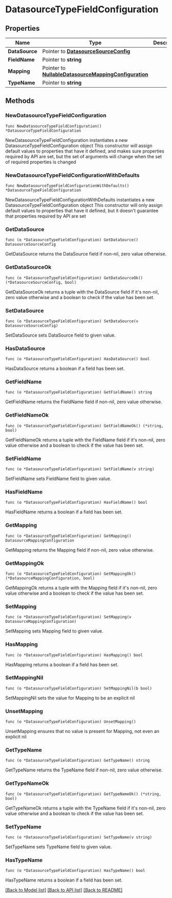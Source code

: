 # DatasourceTypeFieldConfiguration

## Properties

Name | Type | Description | Notes
------------ | ------------- | ------------- | -------------
**DataSource** | Pointer to [**DatasourceSourceConfig**](DatasourceSourceConfig.md) |  | [optional] 
**FieldName** | Pointer to **string** |  | [optional] 
**Mapping** | Pointer to [**NullableDatasourceMappingConfiguration**](DatasourceMappingConfiguration.md) |  | [optional] 
**TypeName** | Pointer to **string** |  | [optional] 

## Methods

### NewDatasourceTypeFieldConfiguration

`func NewDatasourceTypeFieldConfiguration() *DatasourceTypeFieldConfiguration`

NewDatasourceTypeFieldConfiguration instantiates a new DatasourceTypeFieldConfiguration object
This constructor will assign default values to properties that have it defined,
and makes sure properties required by API are set, but the set of arguments
will change when the set of required properties is changed

### NewDatasourceTypeFieldConfigurationWithDefaults

`func NewDatasourceTypeFieldConfigurationWithDefaults() *DatasourceTypeFieldConfiguration`

NewDatasourceTypeFieldConfigurationWithDefaults instantiates a new DatasourceTypeFieldConfiguration object
This constructor will only assign default values to properties that have it defined,
but it doesn't guarantee that properties required by API are set

### GetDataSource

`func (o *DatasourceTypeFieldConfiguration) GetDataSource() DatasourceSourceConfig`

GetDataSource returns the DataSource field if non-nil, zero value otherwise.

### GetDataSourceOk

`func (o *DatasourceTypeFieldConfiguration) GetDataSourceOk() (*DatasourceSourceConfig, bool)`

GetDataSourceOk returns a tuple with the DataSource field if it's non-nil, zero value otherwise
and a boolean to check if the value has been set.

### SetDataSource

`func (o *DatasourceTypeFieldConfiguration) SetDataSource(v DatasourceSourceConfig)`

SetDataSource sets DataSource field to given value.

### HasDataSource

`func (o *DatasourceTypeFieldConfiguration) HasDataSource() bool`

HasDataSource returns a boolean if a field has been set.

### GetFieldName

`func (o *DatasourceTypeFieldConfiguration) GetFieldName() string`

GetFieldName returns the FieldName field if non-nil, zero value otherwise.

### GetFieldNameOk

`func (o *DatasourceTypeFieldConfiguration) GetFieldNameOk() (*string, bool)`

GetFieldNameOk returns a tuple with the FieldName field if it's non-nil, zero value otherwise
and a boolean to check if the value has been set.

### SetFieldName

`func (o *DatasourceTypeFieldConfiguration) SetFieldName(v string)`

SetFieldName sets FieldName field to given value.

### HasFieldName

`func (o *DatasourceTypeFieldConfiguration) HasFieldName() bool`

HasFieldName returns a boolean if a field has been set.

### GetMapping

`func (o *DatasourceTypeFieldConfiguration) GetMapping() DatasourceMappingConfiguration`

GetMapping returns the Mapping field if non-nil, zero value otherwise.

### GetMappingOk

`func (o *DatasourceTypeFieldConfiguration) GetMappingOk() (*DatasourceMappingConfiguration, bool)`

GetMappingOk returns a tuple with the Mapping field if it's non-nil, zero value otherwise
and a boolean to check if the value has been set.

### SetMapping

`func (o *DatasourceTypeFieldConfiguration) SetMapping(v DatasourceMappingConfiguration)`

SetMapping sets Mapping field to given value.

### HasMapping

`func (o *DatasourceTypeFieldConfiguration) HasMapping() bool`

HasMapping returns a boolean if a field has been set.

### SetMappingNil

`func (o *DatasourceTypeFieldConfiguration) SetMappingNil(b bool)`

 SetMappingNil sets the value for Mapping to be an explicit nil

### UnsetMapping
`func (o *DatasourceTypeFieldConfiguration) UnsetMapping()`

UnsetMapping ensures that no value is present for Mapping, not even an explicit nil
### GetTypeName

`func (o *DatasourceTypeFieldConfiguration) GetTypeName() string`

GetTypeName returns the TypeName field if non-nil, zero value otherwise.

### GetTypeNameOk

`func (o *DatasourceTypeFieldConfiguration) GetTypeNameOk() (*string, bool)`

GetTypeNameOk returns a tuple with the TypeName field if it's non-nil, zero value otherwise
and a boolean to check if the value has been set.

### SetTypeName

`func (o *DatasourceTypeFieldConfiguration) SetTypeName(v string)`

SetTypeName sets TypeName field to given value.

### HasTypeName

`func (o *DatasourceTypeFieldConfiguration) HasTypeName() bool`

HasTypeName returns a boolean if a field has been set.


[[Back to Model list]](../README.md#documentation-for-models) [[Back to API list]](../README.md#documentation-for-api-endpoints) [[Back to README]](../README.md)


